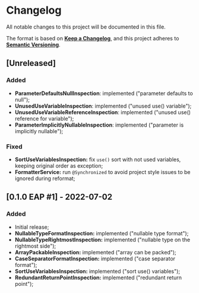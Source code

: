 # Changelog

All notable changes to this project will be documented in this file.

The format is based on [**Keep a Changelog**](https://keepachangelog.com/en/1.0.0/),
and this project adheres to [**Semantic Versioning**](https://semver.org/spec/v2.0.0.html).

## [Unreleased]

### Added

- **ParameterDefaultsNullInspection**: implemented ("parameter defaults to null");
- **UnusedUseVariableInspection**: implemented ("unused use() variable");
- **UnusedUseVariableReferenceInspection**: implemented ("unused use() reference for variable");
- **ParameterImplicitlyNullableInspection**: implemented ("parameter is implicitly nullable");

### Fixed

- **SortUseVariablesInspection:** fix `use()` sort with not used variables, keeping original order as exception;
- **FormatterService:** run `@Synchronized` to avoid project style issues to be ignored during reformat;

## [0.1.0 EAP #1] - 2022-07-02

### Added

- Initial release;
- **NullableTypeFormatInspection:** implemented ("nullable type format");
- **NullableTypeRightmostInspection:** implemented ("nullable type on the rightmost side");
- **ArrayPackableInspection:** implemented ("array can be packed");
- **CaseSeparatorFormatInspection:** implemented ("case separator format");
- **SortUseVariablesInspection:** implemented ("sort use() variables");
- **RedundantReturnPointInspection:** implemented ("redundant return point");
